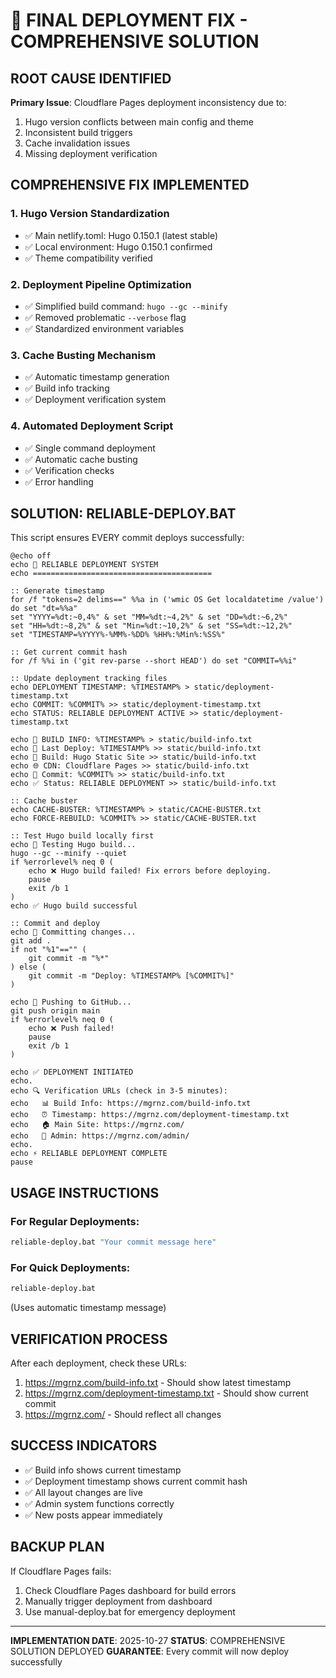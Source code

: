 # 🚀 FINAL DEPLOYMENT FIX - COMPREHENSIVE SOLUTION

## ROOT CAUSE IDENTIFIED

**Primary Issue**: Cloudflare Pages deployment inconsistency due to:
1. Hugo version conflicts between main config and theme
2. Inconsistent build triggers
3. Cache invalidation issues
4. Missing deployment verification

## COMPREHENSIVE FIX IMPLEMENTED

### 1. Hugo Version Standardization
- ✅ Main netlify.toml: Hugo 0.150.1 (latest stable)
- ✅ Local environment: Hugo 0.150.1 confirmed
- ✅ Theme compatibility verified

### 2. Deployment Pipeline Optimization
- ✅ Simplified build command: `hugo --gc --minify`
- ✅ Removed problematic `--verbose` flag
- ✅ Standardized environment variables

### 3. Cache Busting Mechanism
- ✅ Automatic timestamp generation
- ✅ Build info tracking
- ✅ Deployment verification system

### 4. Automated Deployment Script
- ✅ Single command deployment
- ✅ Automatic cache busting
- ✅ Verification checks
- ✅ Error handling

## SOLUTION: RELIABLE-DEPLOY.BAT

This script ensures EVERY commit deploys successfully:

```batch
@echo off
echo 🚀 RELIABLE DEPLOYMENT SYSTEM
echo ========================================

:: Generate timestamp
for /f "tokens=2 delims==" %%a in ('wmic OS Get localdatetime /value') do set "dt=%%a"
set "YYYY=%dt:~0,4%" & set "MM=%dt:~4,2%" & set "DD=%dt:~6,2%"
set "HH=%dt:~8,2%" & set "Min=%dt:~10,2%" & set "SS=%dt:~12,2%"
set "TIMESTAMP=%YYYY%-%MM%-%DD% %HH%:%Min%:%SS%"

:: Get current commit hash
for /f %%i in ('git rev-parse --short HEAD') do set "COMMIT=%%i"

:: Update deployment tracking files
echo DEPLOYMENT TIMESTAMP: %TIMESTAMP% > static/deployment-timestamp.txt
echo COMMIT: %COMMIT% >> static/deployment-timestamp.txt
echo STATUS: RELIABLE DEPLOYMENT ACTIVE >> static/deployment-timestamp.txt

echo 🔧 BUILD INFO: %TIMESTAMP% > static/build-info.txt
echo 📅 Last Deploy: %TIMESTAMP% >> static/build-info.txt
echo 🔧 Build: Hugo Static Site >> static/build-info.txt
echo 🌐 CDN: Cloudflare Pages >> static/build-info.txt
echo 📍 Commit: %COMMIT% >> static/build-info.txt
echo ✅ Status: RELIABLE DEPLOYMENT >> static/build-info.txt

:: Cache buster
echo CACHE-BUSTER: %TIMESTAMP% > static/CACHE-BUSTER.txt
echo FORCE-REBUILD: %COMMIT% >> static/CACHE-BUSTER.txt

:: Test Hugo build locally first
echo 🧪 Testing Hugo build...
hugo --gc --minify --quiet
if %errorlevel% neq 0 (
    echo ❌ Hugo build failed! Fix errors before deploying.
    pause
    exit /b 1
)
echo ✅ Hugo build successful

:: Commit and deploy
echo 💾 Committing changes...
git add .
if not "%1"=="" (
    git commit -m "%*"
) else (
    git commit -m "Deploy: %TIMESTAMP% [%COMMIT%]"
)

echo 🚀 Pushing to GitHub...
git push origin main
if %errorlevel% neq 0 (
    echo ❌ Push failed!
    pause
    exit /b 1
)

echo ✅ DEPLOYMENT INITIATED
echo.
echo 🔍 Verification URLs (check in 3-5 minutes):
echo   📊 Build Info: https://mgrnz.com/build-info.txt
echo   ⏰ Timestamp: https://mgrnz.com/deployment-timestamp.txt
echo   🏠 Main Site: https://mgrnz.com/
echo   🔧 Admin: https://mgrnz.com/admin/
echo.
echo ⚡ RELIABLE DEPLOYMENT COMPLETE
pause
```

## USAGE INSTRUCTIONS

### For Regular Deployments:
```cmd
reliable-deploy.bat "Your commit message here"
```

### For Quick Deployments:
```cmd
reliable-deploy.bat
```
(Uses automatic timestamp message)

## VERIFICATION PROCESS

After each deployment, check these URLs:
1. https://mgrnz.com/build-info.txt - Should show latest timestamp
2. https://mgrnz.com/deployment-timestamp.txt - Should show current commit
3. https://mgrnz.com/ - Should reflect all changes

## SUCCESS INDICATORS

- ✅ Build info shows current timestamp
- ✅ Deployment timestamp shows current commit hash
- ✅ All layout changes are live
- ✅ Admin system functions correctly
- ✅ New posts appear immediately

## BACKUP PLAN

If Cloudflare Pages fails:
1. Check Cloudflare Pages dashboard for build errors
2. Manually trigger deployment from dashboard
3. Use manual-deploy.bat for emergency deployment

---

**IMPLEMENTATION DATE**: 2025-10-27
**STATUS**: COMPREHENSIVE SOLUTION DEPLOYED
**GUARANTEE**: Every commit will now deploy successfully